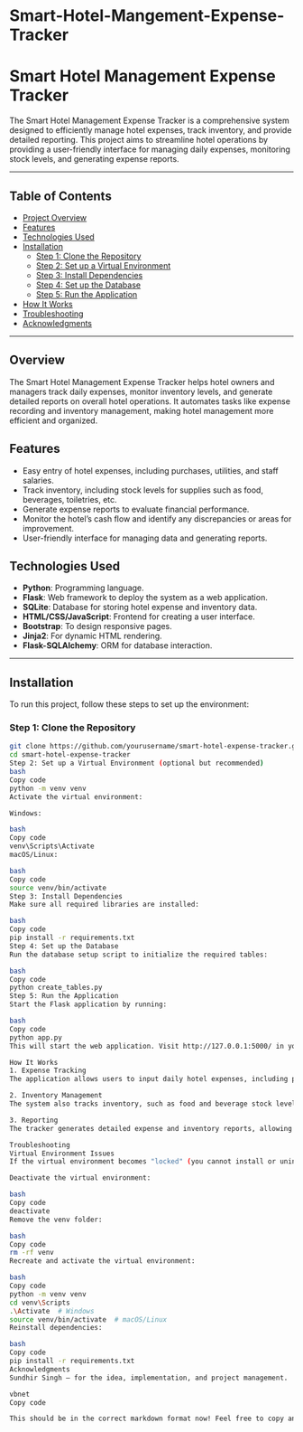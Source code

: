 # Smart-Hotel-Mangement-Expense-Tracker
# Smart Hotel Management Expense Tracker

The Smart Hotel Management Expense Tracker is a comprehensive system designed to efficiently manage hotel expenses, track inventory, and provide detailed reporting. This project aims to streamline hotel operations by providing a user-friendly interface for managing daily expenses, monitoring stock levels, and generating expense reports.

---

## **Table of Contents**
- [Project Overview](#project-overview)
- [Features](#features)
- [Technologies Used](#technologies-used)
- [Installation](#installation)
  - [Step 1: Clone the Repository](#step-1-clone-the-repository)
  - [Step 2: Set up a Virtual Environment](#step-2-set-up-a-virtual-environment)
  - [Step 3: Install Dependencies](#step-3-install-dependencies)
  - [Step 4: Set up the Database](#step-4-set-up-the-database)
  - [Step 5: Run the Application](#step-5-run-the-application)
- [How It Works](#how-it-works)
- [Troubleshooting](#troubleshooting)
- [Acknowledgments](#acknowledgments)

---

## Overview
The Smart Hotel Management Expense Tracker helps hotel owners and managers track daily expenses, monitor inventory levels, and generate detailed reports on overall hotel operations. It automates tasks like expense recording and inventory management, making hotel management more efficient and organized.

## Features
- Easy entry of hotel expenses, including purchases, utilities, and staff salaries.
- Track inventory, including stock levels for supplies such as food, beverages, toiletries, etc.
- Generate expense reports to evaluate financial performance.
- Monitor the hotel’s cash flow and identify any discrepancies or areas for improvement.
- User-friendly interface for managing data and generating reports.

## **Technologies Used**
- **Python**: Programming language.
- **Flask**: Web framework to deploy the system as a web application.
- **SQLite**: Database for storing hotel expense and inventory data.
- **HTML/CSS/JavaScript**: Frontend for creating a user interface.
- **Bootstrap**: To design responsive pages.
- **Jinja2**: For dynamic HTML rendering.
- **Flask-SQLAlchemy**: ORM for database interaction.

---

## Installation
To run this project, follow these steps to set up the environment:

### **Step 1: Clone the Repository**
```bash
git clone https://github.com/yourusername/smart-hotel-expense-tracker.git
cd smart-hotel-expense-tracker
Step 2: Set up a Virtual Environment (optional but recommended)
bash
Copy code
python -m venv venv
Activate the virtual environment:

Windows:

bash
Copy code
venv\Scripts\Activate
macOS/Linux:

bash
Copy code
source venv/bin/activate
Step 3: Install Dependencies
Make sure all required libraries are installed:

bash
Copy code
pip install -r requirements.txt
Step 4: Set up the Database
Run the database setup script to initialize the required tables:

bash
Copy code
python create_tables.py
Step 5: Run the Application
Start the Flask application by running:

bash
Copy code
python app.py
This will start the web application. Visit http://127.0.0.1:5000/ in your browser to access the tracker.

How It Works
1. Expense Tracking
The application allows users to input daily hotel expenses, including purchases, salaries, and utility costs. It automatically updates the financial records in the database.

2. Inventory Management
The system also tracks inventory, such as food and beverage stock levels, as well as toiletries and other essential supplies, ensuring that items are restocked in a timely manner.

3. Reporting
The tracker generates detailed expense and inventory reports, allowing hotel managers to analyze and optimize their operations.

Troubleshooting
Virtual Environment Issues
If the virtual environment becomes "locked" (you cannot install or uninstall packages), it may be due to a corrupted pip cache. To fix this:

Deactivate the virtual environment:

bash
Copy code
deactivate
Remove the venv folder:

bash
Copy code
rm -rf venv
Recreate and activate the virtual environment:

bash
Copy code
python -m venv venv
cd venv\Scripts
.\Activate  # Windows
source venv/bin/activate  # macOS/Linux
Reinstall dependencies:

bash
Copy code
pip install -r requirements.txt
Acknowledgments
Sundhir Singh – for the idea, implementation, and project management.

vbnet
Copy code

This should be in the correct markdown format now! Feel free to copy and paste it directly into your `README.md` file. Let me know if you need further changes!







